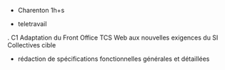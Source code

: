 



- Charenton 1h+s

- teletravail

. C1 Adaptation du Front Office TCS Web aux nouvelles exigences du SI Collectives cible


- rédaction de spécifications fonctionnelles générales et détaillées

